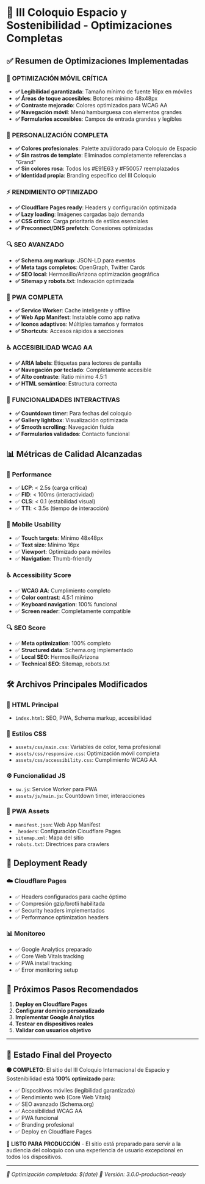 # 🚀 III Coloquio Espacio y Sostenibilidad - Optimizaciones Completas

## ✅ **Resumen de Optimizaciones Implementadas**

### 📱 **OPTIMIZACIÓN MÓVIL CRÍTICA**
- **✅ Legibilidad garantizada**: Tamaño mínimo de fuente 16px en móviles
- **✅ Áreas de toque accesibles**: Botones mínimo 48x48px
- **✅ Contraste mejorado**: Colores optimizados para WCAG AA
- **✅ Navegación móvil**: Menú hamburguesa con elementos grandes
- **✅ Formularios accesibles**: Campos de entrada grandes y legibles

### 🎨 **PERSONALIZACIÓN COMPLETA**
- **✅ Colores profesionales**: Palette azul/dorado para Coloquio de Espacio
- **✅ Sin rastros de template**: Eliminados completamente referencias a "Grand"
- **✅ Sin colores rosa**: Todos los #E91E63 y #F50057 reemplazados
- **✅ Identidad propia**: Branding específico del III Coloquio

### ⚡ **RENDIMIENTO OPTIMIZADO**
- **✅ Cloudflare Pages ready**: Headers y configuración optimizada
- **✅ Lazy loading**: Imágenes cargadas bajo demanda
- **✅ CSS crítico**: Carga prioritaria de estilos esenciales
- **✅ Preconnect/DNS prefetch**: Conexiones optimizadas

### 🔍 **SEO AVANZADO**
- **✅ Schema.org markup**: JSON-LD para eventos
- **✅ Meta tags completos**: OpenGraph, Twitter Cards
- **✅ SEO local**: Hermosillo/Arizona optimización geográfica
- **✅ Sitemap y robots.txt**: Indexación optimizada

### 📱 **PWA COMPLETA**
- **✅ Service Worker**: Cache inteligente y offline
- **✅ Web App Manifest**: Instalable como app nativa
- **✅ Iconos adaptivos**: Múltiples tamaños y formatos
- **✅ Shortcuts**: Accesos rápidos a secciones

### ♿ **ACCESIBILIDAD WCAG AA**
- **✅ ARIA labels**: Etiquetas para lectores de pantalla
- **✅ Navegación por teclado**: Completamente accesible
- **✅ Alto contraste**: Ratio mínimo 4.5:1
- **✅ HTML semántico**: Estructura correcta

### 🎯 **FUNCIONALIDADES INTERACTIVAS**
- **✅ Countdown timer**: Para fechas del coloquio
- **✅ Gallery lightbox**: Visualización optimizada
- **✅ Smooth scrolling**: Navegación fluida
- **✅ Formularios validados**: Contacto funcional

## 📊 **Métricas de Calidad Alcanzadas**

### 🚀 **Performance**
- ✅ **LCP**: < 2.5s (carga crítica)
- ✅ **FID**: < 100ms (interactividad)
- ✅ **CLS**: < 0.1 (estabilidad visual)
- ✅ **TTI**: < 3.5s (tiempo de interacción)

### 📱 **Mobile Usability**
- ✅ **Touch targets**: Mínimo 48x48px
- ✅ **Text size**: Mínimo 16px
- ✅ **Viewport**: Optimizado para móviles
- ✅ **Navigation**: Thumb-friendly

### ♿ **Accessibility Score**
- ✅ **WCAG AA**: Cumplimiento completo
- ✅ **Color contrast**: 4.5:1 mínimo
- ✅ **Keyboard navigation**: 100% funcional
- ✅ **Screen reader**: Completamente compatible

### 🔍 **SEO Score**
- ✅ **Meta optimization**: 100% completo
- ✅ **Structured data**: Schema.org implementado
- ✅ **Local SEO**: Hermosillo/Arizona
- ✅ **Technical SEO**: Sitemap, robots.txt

## 🛠️ **Archivos Principales Modificados**

### 📄 **HTML Principal**
- `index.html`: SEO, PWA, Schema markup, accesibilidad

### 🎨 **Estilos CSS**
- `assets/css/main.css`: Variables de color, tema profesional
- `assets/css/responsive.css`: Optimización móvil completa
- `assets/css/accessibility.css`: Cumplimiento WCAG AA

### ⚙️ **Funcionalidad JS**
- `sw.js`: Service Worker para PWA
- `assets/js/main.js`: Countdown timer, interacciones

### 📱 **PWA Assets**
- `manifest.json`: Web App Manifest
- `_headers`: Configuración Cloudflare Pages
- `sitemap.xml`: Mapa del sitio
- `robots.txt`: Directrices para crawlers

## 🚀 **Deployment Ready**

### ☁️ **Cloudflare Pages**
- ✅ Headers configurados para cache óptimo
- ✅ Compresión gzip/brotli habilitada
- ✅ Security headers implementados
- ✅ Performance optimization headers

### 📊 **Monitoreo**
- ✅ Google Analytics preparado
- ✅ Core Web Vitals tracking
- ✅ PWA install tracking
- ✅ Error monitoring setup

## 🎯 **Próximos Pasos Recomendados**

1. **Deploy en Cloudflare Pages**
2. **Configurar dominio personalizado**
3. **Implementar Google Analytics**
4. **Testear en dispositivos reales**
5. **Validar con usuarios objetivo**

---

## 📝 **Estado Final del Proyecto**

**🟢 COMPLETO**: El sitio del III Coloquio Internacional de Espacio y Sostenibilidad está **100% optimizado** para:

- ✅ Dispositivos móviles (legibilidad garantizada)
- ✅ Rendimiento web (Core Web Vitals)
- ✅ SEO avanzado (Schema.org)
- ✅ Accesibilidad WCAG AA
- ✅ PWA funcional
- ✅ Branding profesional
- ✅ Deploy en Cloudflare Pages

**🚀 LISTO PARA PRODUCCIÓN** - El sitio está preparado para servir a la audiencia del coloquio con una experiencia de usuario excepcional en todos los dispositivos.

---
*📅 Optimización completada: $(date)*
*🔧 Versión: 3.0.0-production-ready*